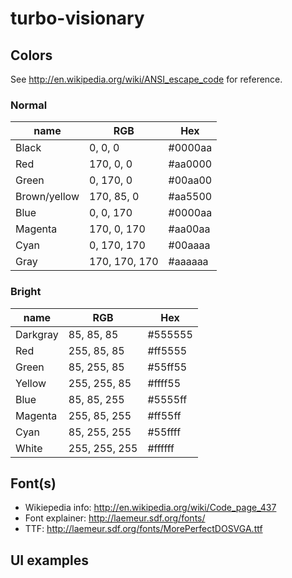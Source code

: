 # turbo-visionary

## Colors

See http://en.wikipedia.org/wiki/ANSI_escape_code for reference.

### Normal

name          | RGB | Hex
--------------|-----|----
Black         | 0, 0, 0 | #0000aa
Red           | 170, 0, 0 | #aa0000
Green         | 0, 170, 0 | #00aa00
Brown/yellow  | 170, 85, 0 | #aa5500
Blue          | 0, 0, 170 | #0000aa
Magenta       | 170, 0, 170 | #aa00aa
Cyan          | 0, 170, 170 | #00aaaa
Gray          | 170, 170, 170 | #aaaaaa

### Bright

name          | RGB | Hex
--------------|-----|----
Darkgray|	85, 85, 85 | #555555
Red     |	255, 85, 85 | #ff5555
Green	  |85, 255, 85 | #55ff55
Yellow	|255, 255, 85 | #ffff55
Blue	  |85, 85, 255 | #5555ff
Magenta	|255, 85, 255 | #ff55ff
Cyan	  |85, 255, 255 | #55ffff
White	  |255, 255, 255 | #ffffff

## Font(s)

  - Wikiepedia info: http://en.wikipedia.org/wiki/Code_page_437
  - Font explainer: http://laemeur.sdf.org/fonts/
  - TTF: http://laemeur.sdf.org/fonts/MorePerfectDOSVGA.ttf

## UI examples

